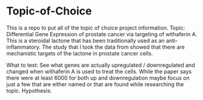 # Topic-of-Choice

This is a repo to put all of the topic of choice project information. 
Topic: Differential Gene Expression of prostate cancer via targeting of withaferin A. This is a steroidal lactone that has been traditionally used as an anti-inflammatory. The study that I took the data from showed that there are mechanistic targets of the lactone in prostate cancer cells. 


What to test: See what genes are actually upregulated / downregulated and changed when withaferin A is used to treat the cells. While the paper says there were at least 6000 for both up and downregulation maybe focus on just a few that are either named or that are found while researching the topic. 
Hypothesis: 

